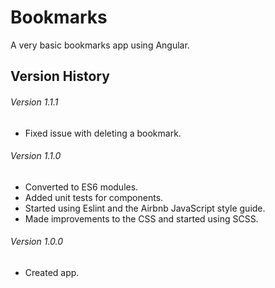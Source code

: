 # Bookmarks

A very basic bookmarks app using Angular.

## Version History

###### Version 1.1.1
- Fixed issue with deleting a bookmark.

###### Version 1.1.0
- Converted to ES6 modules.
- Added unit tests for components.
- Started using Eslint and the Airbnb JavaScript style guide.
- Made improvements to the CSS and started using SCSS.

###### Version 1.0.0
- Created app.
